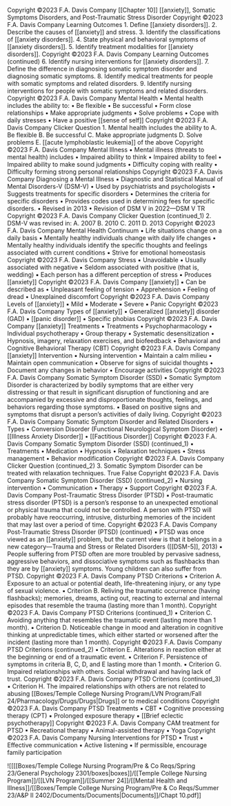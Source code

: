 Copyright ©2023 F.A. Davis Company [[Chapter 10]] [[anxiety]], Somatic Symptoms Disorders, and Post-Traumatic Stress Disorder Copyright ©2023 F.A. Davis Company Learning Outcomes 1. Define [[anxiety disorders]]. 2. Describe the causes of [[anxiety]] and stress. 3. Identify the classifications of [[anxiety disorders]]. 4. State physical and behavioral symptoms of [[anxiety disorders]]. 5. Identify treatment modalities for [[anxiety disorders]]. Copyright ©2023 F.A. Davis Company Learning Outcomes (continued) 6. Identify nursing interventions for [[anxiety disorders]]. 7. Define the difference in diagnosing somatic symptom disorder and diagnosing somatic symptoms. 8. Identify medical treatments for people with somatic symptoms and related disorders. 9. Identify nursing interventions for people with somatic symptoms and related disorders. Copyright ©2023 F.A. Davis Company Mental Health ▪ Mental health includes the ability to: • Be flexible • Be successful • Form close relationships • Make appropriate judgments • Solve problems • Cope with daily stresses • Have a positive [[sense of self]] Copyright ©2023 F.A. Davis Company Clicker Question 1. Mental health includes the ability to A. Be flexible B. Be successful C. Make appropriate judgments D. Solve problems E. [[acute lymphoblastic leukemia]] of the above Copyright ©2023 F.A. Davis Company Mental Illness ▪ Mental illness (threats to mental health) includes • Impaired ability to think • Impaired ability to feel • Impaired ability to make sound judgments • Difficulty coping with reality • Difficulty forming strong personal relationships Copyright ©2023 F.A. Davis Company Diagnosing a Mental Illness ▪ Diagnostic and Statistical Manual of Mental Disorders-V (DSM-V) • Used by psychiatrists and psychologists • Suggests treatments for specific disorders • Determines the criteria for specific disorders • Provides codes used in determining fees for specific disorders. • Revised in 2013 • Revision of DSM V in 2022—DSM V TR Copyright ©2023 F.A. Davis Company Clicker Question (continued_1) 2. DSM-V was revised in: A. 2007 B. 2010 C. 2011 D. 2013 Copyright ©2023 F.A. Davis Company Mental Health Continuum ▪ Life situations change on a daily basis ▪ Mentally healthy individuals change with daily life changes ▪ Mentally healthy individuals identify the specific thoughts and feelings associated with current conditions ▪ Strive for emotional homeostasis Copyright ©2023 F.A. Davis Company Stress ▪ Unavoidable ▪ Usually associated with negative ▪ Seldom associated with positive (that is, wedding) ▪ Each person has a different perception of stress ▪ Produces [[anxiety]] Copyright ©2023 F.A. Davis Company [[anxiety]] ▪ Can be described as • Unpleasant feeling of tension • Apprehension • Feeling of dread • Unexplained discomfort Copyright ©2023 F.A. Davis Company Levels of [[anxiety]] ▪ Mild ▪ Moderate ▪ Severe ▪ Panic Copyright ©2023 F.A. Davis Company Types of [[anxiety]] ▪ Generalized [[anxiety]] disorder (GAD) ▪ [[panic disorder]] ▪ Specific phobias Copyright ©2023 F.A. Davis Company [[anxiety]] Treatments ▪ Treatments • Psychopharmacology • Individual psychotherapy • Group therapy • Systematic desensitization • Hypnosis, imagery, relaxation exercises, and biofeedback • Behavioral and Cognitive Behavioral Therapy (CBT) Copyright ©2023 F.A. Davis Company [[anxiety]] Intervention ▪ Nursing intervention • Maintain a calm milieu • Maintain open communication • Observe for signs of suicidal thoughts • Document any changes in behavior • Encourage activities Copyright ©2023 F.A. Davis Company Somatic Symptom Disorder (SSD) ▪ Somatic Symptom Disorder is characterized by bodily symptoms that are either very distressing or that result in significant disruption of functioning and are accompanied by excessive and disproportionate thoughts, feelings, and behaviors regarding those symptoms. ▪ Based on positive signs and symptoms that disrupt a person’s activities of daily living. Copyright ©2023 F.A. Davis Company Somatic Symptom Disorder and Related Disorders ▪ Types • Conversion Disorder (Functional Neurological Symptom Disorder) • [[Illness Anxiety Disorder]] • [[Factitious Disorder]] Copyright ©2023 F.A. Davis Company Somatic Symptom Disorder (SSD) (continued_1) ▪ Treatments • Medication • Hypnosis • Relaxation techniques • Stress management • Behavior modification Copyright ©2023 F.A. Davis Company Clicker Question (continued_2) 3. Somatic Symptom Disorder can be treated with relaxation techniques. True False Copyright ©2023 F.A. Davis Company Somatic Symptom Disorder (SSD) (continued_2) ▪ Nursing intervention ▪ Communication ▪ Therapy ▪ Support Copyright ©2023 F.A. Davis Company Post-Traumatic Stress Disorder (PTSD) ▪ Post-traumatic stress disorder (PTSD) is a person’s response to an unexpected emotional or physical trauma that could not be controlled. A person with PTSD will probably have reoccurring, intrusive, disturbing memories of the incident that may last over a period of time. Copyright ©2023 F.A. Davis Company Post-Traumatic Stress Disorder (PTSD) (continued) ▪ PTSD was once viewed as an [[anxiety]] problem, but the current view is that it belongs in a new category—Trauma and Stress or Related Disorders ([[DSM-5]], 2013) ▪ People suffering from PTSD often are more troubled by pervasive sadness, aggressive behaviors, and dissociative symptoms such as flashbacks than they are by [[anxiety]] symptoms. Young children can also suffer from PTSD. Copyright ©2023 F.A. Davis Company PTSD Criterions ▪ Criterion A. Exposure to an actual or potential death, life-threatening injury, or any type of sexual violence. ▪ Criterion B. Reliving the traumatic occurrence (having flashbacks); memories, dreams, acting out, reacting to external and internal episodes that resemble the trauma (lasting more than 1 month). Copyright ©2023 F.A. Davis Company PTSD Criterions (continued_1) ▪ Criterion C. Avoiding anything that resembles the traumatic event (lasting more than 1 month). ▪ Criterion D. Noticeable change in mood and alteration in cognitive thinking at unpredictable times, which either started or worsened after the incident (lasting more than 1 month). Copyright ©2023 F.A. Davis Company PTSD Criterions (continued_2) ▪ Criterion E. Alterations in reaction either at the beginning or end of a traumatic event. ▪ Criterion F. Persistence of symptoms in criteria B, C, D, and E lasting more than 1 month. ▪ Criterion G. Impaired relationships with others. Social withdrawal and having lack of trust. Copyright ©2023 F.A. Davis Company PTSD Criterions (continued_3) ▪ Criterion H. The impaired relationships with others are not related to abusing [[Boxes/Temple College Nursing Program/LVN Program/Fall 24/Pharmacology/Drugs/Drugs|Drugs]] or to medical conditions Copyright ©2023 F.A. Davis Company PTSD Treatments ▪ CBT ▪ Cognitive processing therapy (CPT) ▪ Prolonged exposure therapy ▪ [[Brief eclectic psychotherapy]] Copyright ©2023 F.A. Davis Company CAM treatment for PTSD ▪ Recreational therapy ▪ Animal-assisted therapy ▪ Yoga Copyright ©2023 F.A. Davis Company Nursing Interventions for PTSD ▪ Trust ▪ Effective communication ▪ Active listening ▪ If permissible, encourage family participation

![[[[Boxes/Temple College Nursing Program/Pre & Co Reqs/Spring 23/General Psychology 2301/boxes|boxes]]/[[Temple College Nursing Program]]/[[LVN Program]]/[[Summer 24]]/[[Mental Health and Illness]]/[[Boxes/Temple College Nursing Program/Pre & Co Reqs/Summer 23/A&P II 2402/Documents/Documents|Documents]]/Chapt 10.pdf]]